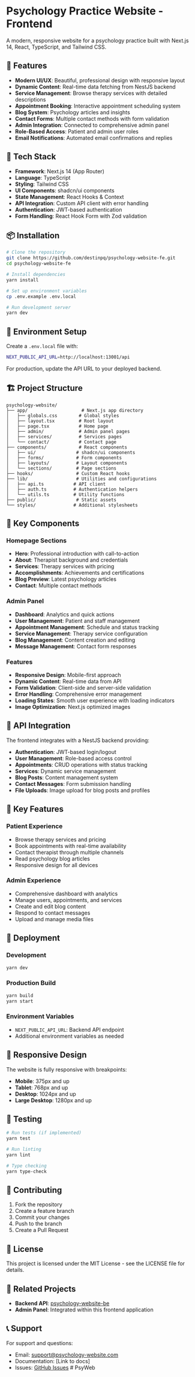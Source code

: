# Psychology Practice Website - Frontend

A modern, responsive website for a psychology practice built with Next.js 14, React, TypeScript, and Tailwind CSS.

## 🌟 Features

- **Modern UI/UX**: Beautiful, professional design with responsive layout
- **Dynamic Content**: Real-time data fetching from NestJS backend
- **Service Management**: Browse therapy services with detailed descriptions
- **Appointment Booking**: Interactive appointment scheduling system
- **Blog System**: Psychology articles and insights
- **Contact Forms**: Multiple contact methods with form validation
- **Admin Integration**: Connected to comprehensive admin panel
- **Role-Based Access**: Patient and admin user roles
- **Email Notifications**: Automated email confirmations and replies

## 🚀 Tech Stack

- **Framework**: Next.js 14 (App Router)
- **Language**: TypeScript
- **Styling**: Tailwind CSS
- **UI Components**: shadcn/ui components
- **State Management**: React Hooks & Context
- **API Integration**: Custom API client with error handling
- **Authentication**: JWT-based authentication
- **Form Handling**: React Hook Form with Zod validation

## 📦 Installation

```bash
# Clone the repository
git clone https://github.com/destinpq/psychology-website-fe.git
cd psychology-website-fe

# Install dependencies
yarn install

# Set up environment variables
cp .env.example .env.local

# Run development server
yarn dev
```

## 🔧 Environment Setup

Create a `.env.local` file with:

```bash
NEXT_PUBLIC_API_URL=http://localhost:13001/api
```

For production, update the API URL to your deployed backend.

## 🏗️ Project Structure

```
psychology-website/
├── app/                    # Next.js app directory
│   ├── globals.css        # Global styles
│   ├── layout.tsx         # Root layout
│   ├── page.tsx           # Home page
│   ├── admin/             # Admin panel pages
│   ├── services/          # Services pages
│   └── contact/           # Contact page
├── components/            # React components
│   ├── ui/               # shadcn/ui components
│   ├── forms/            # Form components
│   ├── layouts/          # Layout components
│   └── sections/         # Page sections
├── hooks/                # Custom React hooks
├── lib/                  # Utilities and configurations
│   ├── api.ts           # API client
│   ├── auth.ts          # Authentication helpers
│   └── utils.ts         # Utility functions
├── public/               # Static assets
└── styles/              # Additional stylesheets
```

## 🎨 Key Components

### Homepage Sections
- **Hero**: Professional introduction with call-to-action
- **About**: Therapist background and credentials
- **Services**: Therapy services with pricing
- **Accomplishments**: Achievements and certifications
- **Blog Preview**: Latest psychology articles
- **Contact**: Multiple contact methods

### Admin Panel
- **Dashboard**: Analytics and quick actions
- **User Management**: Patient and staff management
- **Appointment Management**: Schedule and status tracking
- **Service Management**: Therapy service configuration
- **Blog Management**: Content creation and editing
- **Message Management**: Contact form responses

### Features
- **Responsive Design**: Mobile-first approach
- **Dynamic Content**: Real-time data from API
- **Form Validation**: Client-side and server-side validation
- **Error Handling**: Comprehensive error management
- **Loading States**: Smooth user experience with loading indicators
- **Image Optimization**: Next.js optimized images

## 🔌 API Integration

The frontend integrates with a NestJS backend providing:

- **Authentication**: JWT-based login/logout
- **User Management**: Role-based access control
- **Appointments**: CRUD operations with status tracking
- **Services**: Dynamic service management
- **Blog Posts**: Content management system
- **Contact Messages**: Form submission handling
- **File Uploads**: Image upload for blog posts and profiles

## 🎯 Key Features

### Patient Experience
- Browse therapy services and pricing
- Book appointments with real-time availability
- Contact therapist through multiple channels
- Read psychology blog articles
- Responsive design for all devices

### Admin Experience
- Comprehensive dashboard with analytics
- Manage users, appointments, and services
- Create and edit blog content
- Respond to contact messages
- Upload and manage media files

## 🚀 Deployment

### Development
```bash
yarn dev
```

### Production Build
```bash
yarn build
yarn start
```

### Environment Variables
- `NEXT_PUBLIC_API_URL`: Backend API endpoint
- Additional environment variables as needed

## 📱 Responsive Design

The website is fully responsive with breakpoints:
- **Mobile**: 375px and up
- **Tablet**: 768px and up
- **Desktop**: 1024px and up
- **Large Desktop**: 1280px and up

## 🧪 Testing

```bash
# Run tests (if implemented)
yarn test

# Run linting
yarn lint

# Type checking
yarn type-check
```

## 🤝 Contributing

1. Fork the repository
2. Create a feature branch
3. Commit your changes
4. Push to the branch
5. Create a Pull Request

## 📄 License

This project is licensed under the MIT License - see the LICENSE file for details.

## 🔗 Related Projects

- **Backend API**: [psychology-website-be](https://github.com/destinpq/ecc_be)
- **Admin Panel**: Integrated within this frontend application

## 📞 Support

For support and questions:
- Email: support@psychology-website.com
- Documentation: [Link to docs]
- Issues: [GitHub Issues](https://github.com/destinpq/psychology-website-fe/issues) # PsyWeb
